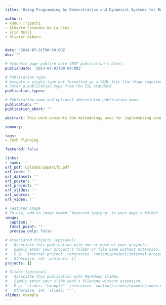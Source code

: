 ```yaml
---
title: 'Using Programming by Demonstration and Dynamical Systems for Robot Learning'

authors:
- Rohun Tripathi
- Alberto Ferandez De La Cruz
- Eric Nyiri
- Olivier Gibaru 


date: '2014-07-01T00:00:00Z'
doi: ""

# Schedule page publish date (NOT publication's date).
publishDate: '2014-07-01T00:00:00Z'

# Publication type.
# Accepts a single type but formatted as a YAML list (for Hugo requirements).
# Enter a publication type from the CSL standard.
publication_types: 

# Publication name and optional abbreviated publication name.
publication: ""
publication_short: ""

abstract: This work presents the methodology used for implementing programming by demonstration methods on a Universal Robot UR10. We used non-linear time-invariant Dynamical Systems that can imitate unconventional forms of motion. Gaussian Mixture Models were used to model input data and parameters of DS were optimized based on MSE and Log-likelihood cost functions. We incorporated a Kinect to detect users and ensure safety. Our system learns any non-circular path within three manual demonstrations and was spatially asymptotically stable.

summary: 

tags:
- Path Planning

featured: false

links:
- name: ''
url_pdf: uploads/paperLfD.pdf
url_code: ''
url_dataset: ''
url_poster: ''
url_project: ''
url_slides: ''
url_source: ''
url_video: ''

# Featured image
# To use, add an image named `featured.jpg/png` to your page's folder. 
image:
  caption: ''
  focal_point: ""
  preview_only: false

# Associated Projects (optional).
#   Associate this publication with one or more of your projects.
#   Simply enter your project's folder or file name without extension.
#   E.g. `internal-project` references `content/project/internal-project/index.md`.
#   Otherwise, set `projects: []`.
projects: []

# Slides (optional).
#   Associate this publication with Markdown slides.
#   Simply enter your slide deck's filename without extension.
#   E.g. `slides: "example"` references `content/slides/example/index.md`.
#   Otherwise, set `slides: ""`.
slides: example
---
```

